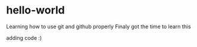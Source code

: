# hello-world
Learning how to use git and github properly
Finaly got the time to learn this


adding code :)
